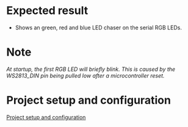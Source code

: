 # Expected result

- Shows an green, red and blue LED chaser on the serial RGB LEDs.

# Note

*At startup, the first RGB LED will briefly blink. This is caused by the WS2813_DIN pin being pulled low after a microcontroller reset.*

# Project setup and configuration

[Project setup and configuration](./../Readme.md)
